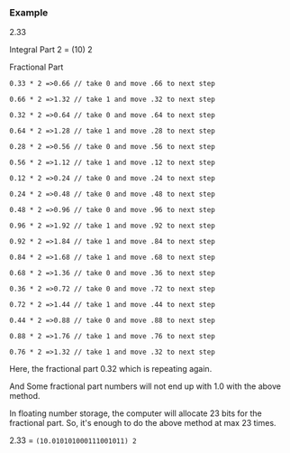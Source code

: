 ### Example
2.33

Integral Part
2 = (10) 2

Fractional Part
```
0.33 * 2 =>0.66 // take 0 and move .66 to next step

0.66 * 2 =>1.32 // take 1 and move .32 to next step

0.32 * 2 =>0.64 // take 0 and move .64 to next step

0.64 * 2 =>1.28 // take 1 and move .28 to next step

0.28 * 2 =>0.56 // take 0 and move .56 to next step

0.56 * 2 =>1.12 // take 1 and move .12 to next step

0.12 * 2 =>0.24 // take 0 and move .24 to next step

0.24 * 2 =>0.48 // take 0 and move .48 to next step

0.48 * 2 =>0.96 // take 0 and move .96 to next step

0.96 * 2 =>1.92 // take 1 and move .92 to next step

0.92 * 2 =>1.84 // take 1 and move .84 to next step

0.84 * 2 =>1.68 // take 1 and move .68 to next step

0.68 * 2 =>1.36 // take 0 and move .36 to next step

0.36 * 2 =>0.72 // take 0 and move .72 to next step

0.72 * 2 =>1.44 // take 1 and move .44 to next step

0.44 * 2 =>0.88 // take 0 and move .88 to next step

0.88 * 2 =>1.76 // take 1 and move .76 to next step

0.76 * 2 =>1.32 // take 1 and move .32 to next step
```

Here, the fractional part 0.32 which is repeating again.

And Some fractional part numbers will not end up with 1.0 with the above method.

In floating number storage, the computer will allocate 23 bits for the fractional part. So, it's enough to do the above method at max 23 times.


2.33 = `(10.010101000111001011) 2`

